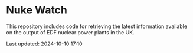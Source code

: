 # Nuke Watch

This repository includes code for retrieving the latest information available on the output of EDF nuclear power plants in the UK.

Last updated: 2024-10-10 17:10